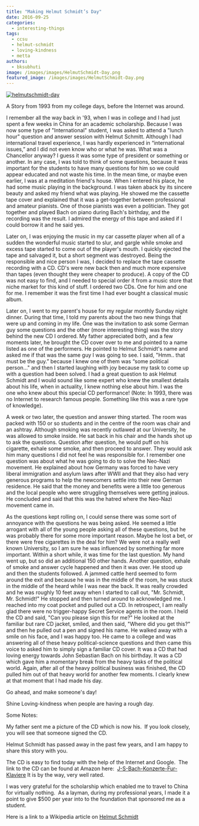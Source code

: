```yaml
---
title: "Making Helmut Schmidt’s Day"
date: 2016-09-25
categories: 
  - interesting-things
tags: 
  - ccsu
  - helmut-schmidt
  - loving-kindness
  - metta
authors: 
  - bksubhuti
image: /images/images/HelmutSchmidt-Day.png
featured_image: /images/images/HelmutSchmidt-Day.png
---
```


[![helmutschmidt-day](/images/HelmutSchmidt-Day.png)](/images/2016/09/HelmutSchmidt-Day.png)

A Story from 1993 from my college days, before the Internet was around.

I remember all the way back in '93, when I was in college and I had just spent a few weeks in China for an academic scholarship. Because I was now some type of "International" student, I was asked to attend a "lunch hour" question and answer session with Helmut Schmitt. Although I had international travel experience, I was hardly experienced in “international issues,” and I did not even know who or what he was. What was a Chancellor anyway? I guess it was some type of president or something or another. In any case, I was told to think of some questions, because it was important for the students to have many questions for him so we could appear educated and not waste his time. In the mean time, or maybe even earlier, I was at a meditation friend's house. When I entered his place, he had some music playing in the background. I was taken aback by its sincere beauty and asked my friend what was playing. He showed me the cassette tape cover and explained that it was a get-together between professional and amateur pianists. One of those pianists was even a politician. They got together and played Bach on piano during Bach's birthday, and the recording was the result. I admired the energy of this tape and asked if I could borrow it and he said yes.

Later on, I was enjoying the music in my car cassette player when all of a sudden the wonderful music started to slur, and gargle while smoke and excess tape started to come out of the player's mouth. I quickly ejected the tape and salvaged it, but a short segment was destroyed. Being the responsible and nice person I was, I decided to replace the tape cassette recording with a CD. CD's were new back then and much more expensive than tapes (even thought they were cheaper to produce). A copy of the CD was not easy to find, and I needed to special order it from a music store that niche market for this kind of stuff. I ordered two CDs. One for him and one for me. I remember it was the first time I had ever bought a classical music album.

Later on, I went to my parent's house for my regular monthly Sunday night dinner. During that time, I told my parents about the two new things that were up and coming in my life. One was the invitation to ask some German guy some questions and the other (more interesting thing) was the story behind the new CD I ordered. My father appreciated both, and a few moments later, he brought the CD cover over to me and pointed to a name listed as one of the performers. He pointed to Helmut Schmidt's name and asked me if that was the same guy I was going to see. I said, "Hmm.. that must be the guy.” because I knew one of them was “some political person..." and then I started laughing with joy because my task to come up with a question had been solved. I had a great question to ask Helmut Schmidt and I would sound like some expert who knew the smallest details about his life, when in actuality, I knew nothing else about him. I was the one who knew about this special CD performance! (Note: In 1993, there was no Internet to research famous people. Something like this was a rare type of knowledge).

A week or two later, the question and answer thing started. The room was packed with 150 or so students and in the centre of the room was chair and an ashtray. Although smoking was recently outlawed at our University, he was allowed to smoke inside. He sat back in his chair and the hands shot up to ask the questions. Question after question, he would puff on his cigarette, exhale some smoke, and then proceed to answer. They would ask him many questions I did not feel he was responsible for. I remember one question was about what he was going to do to solve the Neo-Nazi movement. He explained about how Germany was forced to have very liberal immigration and asylum laws after WWII and that they also had very generous programs to help the newcomers settle into their new German residence. He said that the money and benefits were a little too generous and the local people who were struggling themselves were getting jealous. He concluded and said that this was the hatred where the Neo-Nazi movement came in.

As the questions kept rolling on, I could sense there was some sort of annoyance with the questions he was being asked. He seemed a little arrogant with all of the young people asking all of these questions, but he was probably there for some more important reason. Maybe he lost a bet, or there were free cigarettes in the deal for him? We were not a really well known University, so I am sure he was influenced by something far more important. Within a short while, it was time for the last question. My hand went up, but so did an additional 150 other hands. Another question, exhale of smoke and answer cycle happened and then it was over. He stood up and then the students followed. A jammed cattle herd seemed to form around the exit and because he was in the middle of the room, he was stuck in the middle of the heard while I was near the back. It was really crowded and he was roughly 10 feet away when I started to call out, "Mr. Schmidt, Mr. Schmidt!" He stopped and then turned around to acknowledged me. I reached into my coat pocket and pulled out a CD. In retrospect, I am really glad there were no trigger-happy Secret Service agents in the room. I held the CD and said, "Can you please sign this for me?" He looked at the familiar but rare CD jacket, smiled, and then said, "Where did you get this?" and then he pulled out a pen and signed his name. He walked away with a smile on his face, and I was happy too. He came to a college and was answering all of these heavy political-science questions and then came this voice to asked him to simply sign a familiar CD cover. It was a CD that had loving energy towards John Sebastian Bach on his birthday. It was a CD which gave him a momentary break from the heavy tasks of the political world. Again, after all of the heavy political business was finished, the CD pulled him out of that heavy world for another few moments. I clearly knew at that moment that I had made his day.

Go ahead, and make someone's day!

Shine Loving-kindness when people are having a rough day.

Some Notes:

My father sent me a picture of the CD which is now his.  If you look closely, you will see that someone signed the CD.

Helmut Schmidt has passed away in the past few years, and I am happy to share this story with you.

The CD is easy to find today with the help of the Internet and Google.  The link to the CD can be found at Amazon here:  [J-S-Bach-Konzerte-Fur-Klaviere](https://www.amazon.com/J-S-Bach-Konzerte-Fur-Klaviere/dp/B000001G6T) It is by the way, very well rated.

I was very grateful for the scholarship which enabled me to travel to China for virtually nothing.  As a layman, during my professional years, I made it a point to give $500 per year into to the foundation that sponsored me as a student.

Here is a link to a Wikipedia article on [Helmut Schmidt](http://en.wikipedia.org/wiki/Helmut_Schmidt)